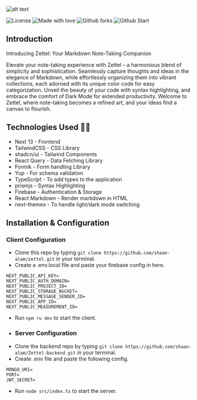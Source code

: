 
![alt text](https://firebasestorage.googleapis.com/v0/b/zettel-b2004.appspot.com/o/images%2Fa27ec947-5035-4519-9fec-2316a8cc3eb2.jpg?alt=media&token=bec6d4e5-b577-42f7-ad37-4008f649e251)

![License](https://img.shields.io/github/license/shaan71845/facebook2.0) ![Made with love](https://img.shields.io/badge/Made%20with-%E2%9D%A4%EF%B8%8F-red) ![Github forks](https://img.shields.io/github/forks/shaan71845/facebook2.0) ![Github Start](https://img.shields.io/github/stars/shaan71845/facebook2.0)

## Introduction
Introducing Zettel: Your Markdown Note-Taking Companion

Elevate your note-taking experience with Zettel – a harmonious blend of simplicity and sophistication. Seamlessly capture thoughts and ideas in the elegance of Markdown, while effortlessly organizing them into vibrant collections, each adorned with its unique color code for easy categorization. Unveil the beauty of your code with syntax highlighting, and embrace the comfort of Dark Mode for extended productivity. Welcome to Zettel, where note-taking becomes a refined art, and your ideas find a canvas to flourish.

## Technologies Used 👩‍💻️
* Next 13 - Frontend
* TailwindCSS - CSS Library
* shadcn/ui - Tailwind Components
* React Query - Data Fetching Library
* Formik - Form handling Library
* Yup - For schema validation
* TypeScript - To add types to the application
* prismjs - Syntax Highlighting
* Firebase - Authentication & Storage
* React Markdown - Render markdown in HTML
* next-themes - To handle light/dark mode switching

## Installation & Configuration
### Client Configuration
* Clone this repo by typing `git clone https://github.com/shaan-alam/zettel.git` in your terminal.
* Create a .env.local file and paste your firebase config in here.
```
NEXT_PUBLIC_API_KEY=
NEXT_PUBLIC_AUTH_DOMAIN=
NEXT_PUBLIC_PROJECT_ID=
NEXT_PUBLIC_STORAGE_BUCKET=
NEXT_PUBLIC_MESSAGE_SENDER_ID=
NEXT_PUBLIC_APP_ID=
NEXT_PUBLIC_MEASUREMENT_ID=
```
* Run `npm ru dev` to start the client.
* ### Server Configuration
* Clone the backend repo by typing `git clone https://github.com/shaan-alam/Zettel-backend.git` in your terminal.
* Create .env file and paste the following config.
```
MONGO_URI=
PORT=
JWT_SECRET=
```
* Run `node src/index.ts` to start the server.

